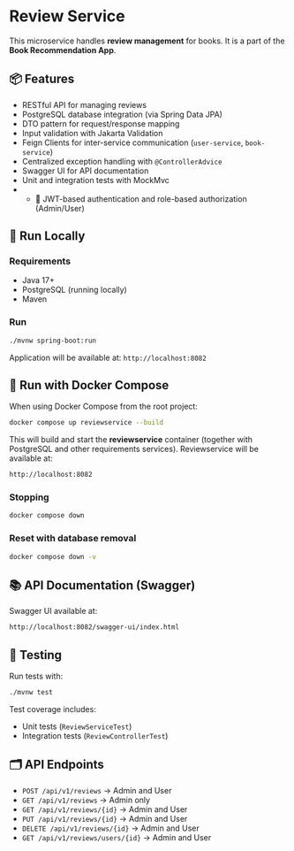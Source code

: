 # Review Service

This microservice handles **review management** for books. It is a part of the **Book Recommendation App**.

## 📦 Features

- RESTful API for managing reviews
- PostgreSQL database integration (via Spring Data JPA)
- DTO pattern for request/response mapping
- Input validation with Jakarta Validation
- Feign Clients for inter-service communication (`user-service`, `book-service`)
- Centralized exception handling with `@ControllerAdvice`
- Swagger UI for API documentation
- Unit and integration tests with MockMvc
- - 🔐 JWT-based authentication and role-based authorization (Admin/User)

## 🚀 Run Locally

### Requirements

- Java 17+
- PostgreSQL (running locally)
- Maven

### Run

```bash
./mvnw spring-boot:run
```

Application will be available at: `http://localhost:8082`

## 🐳 Run with Docker Compose

When using Docker Compose from the root project:

```bash
docker compose up reviewservice --build
```

This will build and start the **reviewservice** container (together with PostgreSQL and other requirements services). Reviewservice will be available at:

```bash
http://localhost:8082
```

### Stopping

```bash
docker compose down
```

### Reset with database removal

```bash
docker compose down -v
```

## 📚 API Documentation (Swagger)

Swagger UI available at:

```bash
http://localhost:8082/swagger-ui/index.html
```

## 🧪 Testing

Run tests with:

```bash
./mvnw test
```

Test coverage includes:
- Unit tests (`ReviewServiceTest`)
- Integration tests (`ReviewControllerTest`)

## 🗂 API Endpoints

- `POST /api/v1/reviews` → Admin and User
- `GET /api/v1/reviews` → Admin only
- `GET /api/v1/reviews/{id}` → Admin and User
- `PUT /api/v1/reviews/{id}` → Admin and User
- `DELETE /api/v1/reviews/{id}` → Admin and User
- `GET /api/v1/reviews/users/{id}` → Admin and User